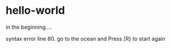 # hello-world
in the beginning....

syntax error line 80. go to the ocean and Press [R} to start again
